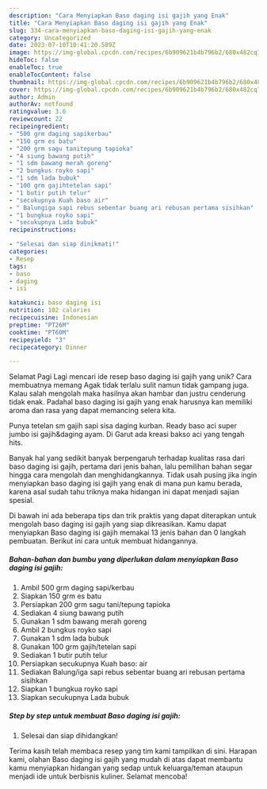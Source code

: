 ```yaml
---
description: "Cara Menyiapkan Baso daging isi gajih yang Enak"
title: "Cara Menyiapkan Baso daging isi gajih yang Enak"
slug: 334-cara-menyiapkan-baso-daging-isi-gajih-yang-enak
category: Uncategorized
date: 2023-07-10T10:41:20.589Z
image: https://img-global.cpcdn.com/recipes/6b909621b4b796b2/680x482cq70/baso-daging-isi-gajih-foto-resep-utama.jpg
hideToc: false
enableToc: true
enableTocContent: false
thumbnail: https://img-global.cpcdn.com/recipes/6b909621b4b796b2/680x482cq70/baso-daging-isi-gajih-foto-resep-utama.jpg
cover: https://img-global.cpcdn.com/recipes/6b909621b4b796b2/680x482cq70/baso-daging-isi-gajih-foto-resep-utama.jpg
author: Admin
authorAv: notfound
ratingvalue: 3.6
reviewcount: 22
recipeingredient:
- "500 grm daging sapikerbau"
- "150 grm es batu"
- "200 grm sagu tanitepung tapioka"
- "4 siung bawang putih"
- "1 sdm bawang merah goreng"
- "2 bungkus royko sapi"
- "1 sdm lada bubuk"
- "100 grm gajihtetelan sapi"
- "1 butir putih telur"
- "secukupnya Kuah baso air"
- " Balungiga sapi rebus sebentar buang ari rebusan pertama sisihkan"
- "1 bungkua royko sapi"
- "secukupnya Lada bubuk"
recipeinstructions:

- "Selesai dan siap dinikmati!"
categories:
- Resep
tags:
- baso
- daging
- isi

katakunci: baso daging isi 
nutrition: 102 calories
recipecuisine: Indonesian
preptime: "PT26M"
cooktime: "PT60M"
recipeyield: "3"
recipecategory: Dinner

---
```



Selamat Pagi Lagi mencari ide resep baso daging isi gajih yang unik? Cara membuatnya memang Agak tidak terlalu sulit namun tidak gampang juga. Kalau salah mengolah maka hasilnya akan hambar dan justru cenderung tidak enak. Padahal baso daging isi gajih yang enak harusnya kan memiliki aroma dan rasa yang dapat memancing selera kita.


Punya tetelan sm gajih sapi sisa daging kurban. Ready baso aci super jumbo isi gajih&amp;daging ayam. Di Garut ada kreasi bakso aci yang tengah hits.

Banyak hal yang sedikit banyak berpengaruh terhadap kualitas rasa dari baso daging isi gajih, pertama dari jenis bahan, lalu pemilihan bahan segar hingga cara mengolah dan menghidangkannya. Tidak usah pusing jika ingin menyiapkan baso daging isi gajih yang enak di mana pun kamu berada, karena asal sudah tahu triknya maka hidangan ini dapat menjadi sajian spesial.


Di bawah ini ada beberapa tips dan trik praktis yang dapat diterapkan untuk mengolah baso daging isi gajih yang siap dikreasikan. Kamu dapat menyiapkan Baso daging isi gajih memakai 13 jenis bahan dan 0 langkah pembuatan. Berikut ini cara untuk membuat hidangannya.

<!--inarticleads1-->

##### Bahan-bahan dan bumbu yang diperlukan dalam menyiapkan Baso daging isi gajih:

1. Ambil 500 grm daging sapi/kerbau
1. Siapkan 150 grm es batu
1. Persiapkan 200 grm sagu tani/tepung tapioka
1. Sediakan 4 siung bawang putih
1. Gunakan 1 sdm bawang merah goreng
1. Ambil 2 bungkus royko sapi
1. Gunakan 1 sdm lada bubuk
1. Gunakan 100 grm gajih/tetelan sapi
1. Sediakan 1 butir putih telur
1. Persiapkan secukupnya Kuah baso: air
1. Sediakan  Balung/iga sapi rebus sebentar buang ari rebusan pertama sisihkan
1. Siapkan 1 bungkua royko sapi
1. Siapkan secukupnya Lada bubuk




<!--inarticleads2-->

##### Step by step untuk membuat Baso daging isi gajih:


1. Selesai dan siap dihidangkan!



Terima kasih telah membaca resep yang tim kami tampilkan di sini. Harapan kami, olahan Baso daging isi gajih yang mudah di atas dapat membantu kamu menyiapkan hidangan yang sedap untuk keluarga/teman ataupun menjadi ide untuk berbisnis kuliner. Selamat mencoba!
